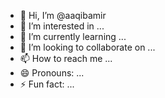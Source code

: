 - 👋 Hi, I’m @aaqibamir
- 👀 I’m interested in ...
- 🌱 I’m currently learning ...
- 💞️ I’m looking to collaborate on ...
- 📫 How to reach me ...
- 😄 Pronouns: ...
- ⚡ Fun fact: ...

<!---
aaqibamir/aaqibamir is a ✨ special ✨ repository because its `README.md` (this file) appears on your GitHub profile.
You can click the Preview link to take a look at your changes.
--->

